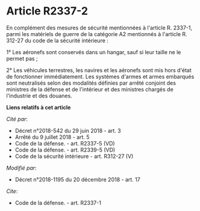 # Article R2337-2

En complément des mesures de sécurité mentionnées à l'article R. 2337-1, parmi les matériels de guerre de la catégorie A2
mentionnés à l'article R. 312-27 du code de la sécurité intérieure : 

1° Les aéronefs sont conservés dans un hangar, sauf si leur taille ne le permet pas ; 

2° Les véhicules terrestres, les navires et les aéronefs sont mis hors d'état de fonctionner immédiatement. Les systèmes
d'armes et armes embarqués sont neutralisés selon des modalités définies par arrêté conjoint des ministres de la défense et
de l'intérieur et des ministres chargés de l'industrie et des douanes.

**Liens relatifs à cet article**

_Cité par_:

  - Décret n°2018-542 du 29 juin 2018 - art. 3
  - Arrêté du 9 juillet 2018 - art. 5
  - Code de la défense. - art. R2337-5 (VD)
  - Code de la défense. - art. R2339-5 (VD)
  - Code de la sécurité intérieure - art. R312-27 (V)

_Modifié par_:

  - Décret n°2018-1195 du 20 décembre 2018 - art. 17

_Cite_:

  - Code de la défense. - art. R2337-1
